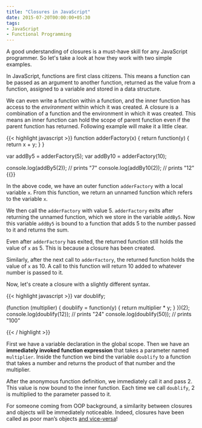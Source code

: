 ```yaml
---
title: "Closures in JavaScript"
date: 2015-07-20T00:00:00+05:30
tags:
- JavaScript
- Functional Programming
---
```


A good understanding of closures is a must-have skill for any JavaScript programmer. So let's take a look at how they work with two simple examples.

In JavaScript, functions are first class citizens. This means a function can be passed as an argument to another function, returned as the value from a function, assigned to a variable and stored in a data structure.

We can even write a function within a function, and the inner function has access to the *environment* within which it was created. A closure is a combination of a function and the environment in which it was created. This means an inner function can hold the scope of parent function even if the parent function has returned. Following example will make it a little clear.

{{< highlight javascript  >}}
function adderFactory(x) {
    return function(y) {
        return x + y;
    }
}
 
var addBy5 = adderFactory(5);
var addBy10 = adderFactory(10);
 
console.log(addBy5(2));          // prints "7"
console.log(addBy10(2));         // prints "12"
{{</highlight>}}

In the above code, we have an outer function `adderFactory` with a local variable `x`. From this function, we return an unnamed function which refers to the variable `x`.

We then call the `adderFactory` with value 5. `adderFactory` exits after returning the unnamed function, which we store in the variable `addBy5`. Now this variable `addBy5` is bound to a function that adds 5 to the number passed to it and returns the sum.

Even after `adderFactory` has exited, the returned function still holds the value of `x` as 5. This is because a closure has been created.

Similarly, after the next call to `adderFactory`, the returned function holds the value of `x` as 10. A call to this function will return 10 added to whatever number is passed to it.

Now, let's create a closure with a slightly different syntax.

{{< highlight javascript  >}}
var doublify;
 
(function (multiplier) {
    doublify = function(y) {
        return multiplier * y;
    }
})(2);
console.log(doublify(12)); // prints "24"
console.log(doublify(50)); // prints "100"

{{< / highlight >}}

First we have a variable declaration in the global scope. Then we have an **immediately invoked function expression** that takes a parameter named `multiplier`. Inside the function we bind the variable `doublify` to a function that takes a number and returns the product of that number and the multiplier.

After the anonymous function definition, we immediately call it and pass 2. This value is now bound to the inner function. Each time we call `doublify`, 2 is multiplied to the parameter passed to it.

For someone coming from OOP background, a similarity between closures and objects will be immediately noticeable. Indeed, closures have been called as poor man’s objects [and vice-versa](https://news.ycombinator.com/item?id=926140)! 
